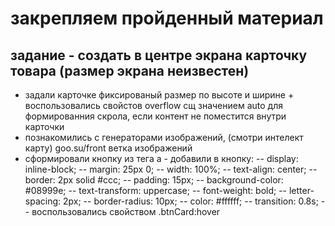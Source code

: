 # закрепляем пройденный материал
## задание - создать в центре экрана карточку товара (размер экрана неизвестен)

- задали карточке фиксированый размер по высоте и ширине + воспользовались свойстов overflow сщ значением auto для формированния скрола, если контент не поместится внутри карточки
- познакомились с генераторами изображений, (смотри интелект карту) goo.su/front ветка изображений
- сформировали кнопку из тега a - добавили в кнопку:
--  display: inline-block;
-- margin: 25px 0;
-- width: 100%;
-- text-align: center;
-- border: 2px solid #ccc;
-- padding: 15px;
-- background-color: #08999e;
-- text-transform: uppercase;
-- font-weight: bold;
-- letter-spacing: 2px;
-- border-radius: 10px;
-- color: #ffffff;
-- transition: 0.8s;
-- воспользовались свойством .btnCard:hover
